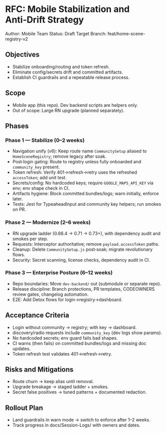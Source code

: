 # RFC: Mobile Stabilization and Anti‑Drift Strategy

Author: Mobile Team
Status: Draft
Target Branch: feat/home-scene-registry-v2

## Objectives
- Stabilize onboarding/routing and token refresh.
- Eliminate config/secrets drift and committed artifacts.
- Establish CI guardrails and a repeatable release process.

## Scope
- Mobile app (this repo). Dev backend scripts are helpers only.
- Out of scope: Large RN upgrade (planned separately).

## Phases

### Phase 1 — Stabilize (0–2 weeks)
- Navigation unify (v6): Keep route name `CommunitySetup` aliased to `HomeSceneRegistry`; remove legacy after soak.
- Post‑login gating: Route to registry unless fully onboarded and `community_key` present.
- Token refresh: Verify 401→refresh→retry uses the refreshed `accessToken`; add unit test.
- Secrets/config: No hardcoded keys; require `GOOGLE_MAPS_API_KEY` via env; env shape check in CI.
- Artifacts hygiene: Block committed bundles/logs; warn initially, enforce later.
- Tests: Jest for TypeaheadInput and community key helpers; run smokes on PR.

### Phase 2 — Modernize (2–6 weeks)
- RN upgrade ladder (0.66.4 → 0.71 → 0.73+), with dependency audit and smokes per step.
- Requests: Interceptor authoritative; remove `payload.accessToken` paths.
- Cleanup: Delete `CommunitySetup.js` post‑soak; migrate revolutionary flows.
- Security: Secret scanning, license checks, dependency audit in CI.

### Phase 3 — Enterprise Posture (6–12 weeks)
- Repo boundaries: Move `dev-backend/` out (submodule or separate repo).
- Release discipline: Branch protections, PR templates, CODEOWNERS review gates, changelog automation.
- E2E: Add Detox flows for login→registry→dashboard.

## Acceptance Criteria
- Login without community → registry; with key → dashboard.
- discovery/radio requests include `community_key` (dev logs show params).
- No hardcoded secrets; env guard fails bad shapes.
- CI warns (then fails) on committed bundles/logs and missing doc updates.
- Token refresh test validates 401→refresh→retry.

## Risks and Mitigations
- Route churn → keep alias until removal.
- Upgrade breakage → staged ladder + smokes.
- Secret false positives → tuned patterns + documented redaction.

## Rollout Plan
- Land guardrails in warn mode → switch to enforce after 1–2 weeks.
- Track progress in docs/Session-Logs/ with owners and dates.

